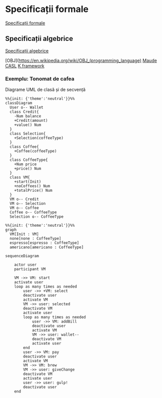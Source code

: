 # Specificații formale

[Specificații formale](https://en.wikipedia.org/wiki/Formal_specification)

## Specificații algebrice

[Specificații algebrice](https://en.wikipedia.org/wiki/Algebraic_specification)

[OBJ](https://en.wikipedia.org/wiki/OBJ_(programming_language)
[Maude](http://maude.cs.illinois.edu/w/index.php/The_Maude_System)
[CASL](https://www.informatik.uni-bremen.de/agbkb/forschung/formal_methods/CoFI/CASL/casl.pdf)
[K framework](https://kframework.org/)

### Exemplu: Tonomat de cafea

Diagrame UML de clasă și de secvență

```mermaid
%%{init: {'theme':'neutral'}}%%
classDiagram
  User o-- Wallet
  class Credit{
    -Num balance
    +Credit(amount)
    +value() Num
  }
  class Selection{
    +Selection(coffeeType)
  }
  class Coffee{
    +Coffee(coffeeType)
  }
  class CoffeeType{
    +Num price
    +price() Num
  }
  class VM{
    +start(Init)
    +noCoffees() Num
    +totalPrice() Num
  }
  VM o-- Credit
  VM o-- Selection
  VM o-- Coffee
  Coffee o-- CoffeeType
  Selection o-- CoffeeType
```

```mermaid
%%{init: {'theme':'neutral'}}%%
graph
  VM[Init : VM]
  none[none : CoffeeType]
  espresso[espresso : CoffeeType]
  americano[americano : CoffeeType]
```

```mermaid 
sequenceDiagram
 
    actor user
    participant VM
    
    VM ->> VM: start
    activate user
    loop as many times as needed
        user ->> +VM: select
        deactivate user
        activate VM
        VM ->> user: selected
        deactivate VM
        activate user
        loop as many times as needed
            user ->> VM: addBill
            deactivate user
            activate VM 
            VM ->> user: wallet--
            deactivate VM
            activate user
        end
        user ->> VM: pay
        deactivate user
        activate VM 
        VM ->> VM: brew
        VM ->> user: giveChange
        deactivate VM
        activate user
        user ->> user: gulp!
        deactivate user
    end
    
``` 




